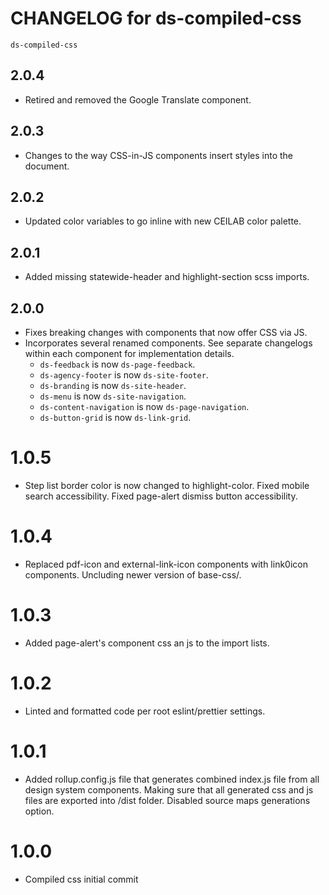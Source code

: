 # CHANGELOG for ds-compiled-css
`ds-compiled-css`

## 2.0.4
* Retired and removed the Google Translate component.

## 2.0.3
* Changes to the way CSS-in-JS components insert styles into the document.

## 2.0.2
* Updated color variables to go inline with new CEILAB color palette.

## 2.0.1
* Added missing statewide-header and highlight-section scss imports.

## 2.0.0
* Fixes breaking changes with components that now offer CSS via JS.
* Incorporates several renamed components. See separate changelogs within each component for implementation details.
  * `ds-feedback` is now `ds-page-feedback`.
  * `ds-agency-footer` is now `ds-site-footer`.
  * `ds-branding` is now `ds-site-header`.
  * `ds-menu` is now `ds-site-navigation`.
  * `ds-content-navigation` is now `ds-page-navigation`.
  * `ds-button-grid` is now `ds-link-grid`.

# 1.0.5
* Step list border color is now changed to highlight-color. Fixed mobile search accessibility. Fixed page-alert dismiss button accessibility.

# 1.0.4
* Replaced pdf-icon and external-link-icon components with link0icon components. Uncluding newer version of base-css/.

# 1.0.3
* Added page-alert's component css an js to the import lists. 

# 1.0.2
* Linted and formatted code per root eslint/prettier settings.

# 1.0.1
* Added rollup.config.js file that generates combined index.js file from all design system components. Making sure that all generated css and js files are exported into /dist folder. Disabled source maps generations option.

# 1.0.0
* Compiled css initial commit
